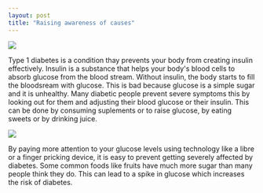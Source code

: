 ```yaml
---
layout: post
title: "Raising awareness of causes"
---
```


<img src="{{site.baseurl}}/assets/stay_alert_2.png.png">


Type 1 diabetes is a condition thay prevents your body from creating insulin effectively. Insulin is a substance that helps your body's blood cells to absorb glucose from the blood stream. Without insulin, the body starts to fill the bloodsream with glucose. This is bad because glucose is a simple sugar and it is unhealthy. Many diabetic people prevent severe symptoms this by looking out for them and adjusting their blood glucose or their insulin. This can be done by consuming suplements or to raise glucose, by eating sweets or by drinking juice. 

<img src="{{site.baseurl}}/assets/sweets_image.jpeg">

By paying more attention to your glucose levels using technology like a libre or a finger pricking device, it is easy to prevent getting severely affected by diabetes. Some common foods like fruits have much more sugar than many people think they do. This can lead to a spike in glucose which increases the risk of diabetes. 
